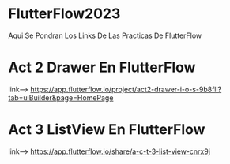 # FlutterFlow2023
Aqui Se Pondran Los Links De Las Practicas De FlutterFlow

# Act 2 Drawer En FlutterFlow
link--> https://app.flutterflow.io/project/act2-drawer-i-o-s-9b8fli?tab=uiBuilder&page=HomePage

# Act 3 ListView En FlutterFlow
link--> https://app.flutterflow.io/share/a-c-t-3-list-view-cnrx9j
